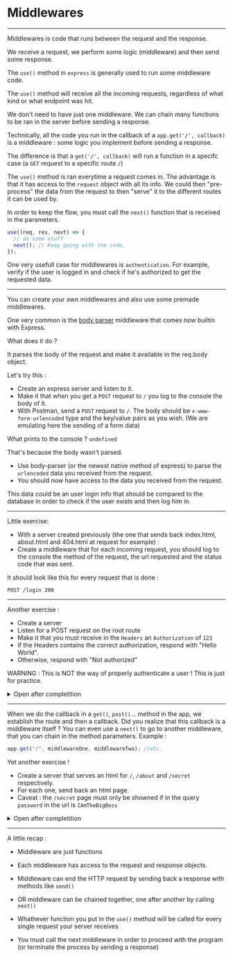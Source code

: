 # Middlewares

---

Middlewares is code that runs between the request and the response.

We receive a request, we perform some logic (middleware) and then send some response.

The `use()` method in `express` is generally used to run some middleware code.

The `use()` method will receive all the incoming requests, regardless of what kind or what endpoint was hit.

We don't need to have just one middleware. We can chain many functions to be ran in the server before sending a response.

Technically, all the code you run in the callback of a `app.get('/', callback)` is a middleware : some logic you implement before sending a response.

The difference is that a `get('/', callback)` will run a function in a specifc case (a `GET` request to a specific route `/`)

The `use()` method is ran everytime a request comes in. The advantage is that it has access to the `request` object with all its info. We could then "pre-process" the data from the request to then "serve" it to the different routes it can be used by.

In order to keep the flow, you must call the `next()` function that is received in the parameters.

```js
use((req, res, next) => {
  // do some stuff
  next(); // Keep going with the code.
});
```

One very usefull case for middlewares is `authentication`. For example, verify if the user is logged in and check if he's authorized to get the requested data.

---

You can create your own middlewares and also use some premade middlewares.

One very common is the [body parser](https://www.npmjs.com/package/body-parser) middleware that comes now builtin with Express.

What does it do ?

It parses the body of the request and make it available in the req.body object.

Let's try this :

- Create an express server and listen to it.
- Make it that when you get a `POST` request to `/` you log to the console the body of it.
- With Postman, send a `POST` request to `/`. The body should be `x-www-form-urlencoded` type and the key/value pairs as you wish. (We are emulating here the sending of a form data)

What prints to the console ? `undefined`

That's because the body wasn't parsed.

- Use body-parser (or the newest native method of express) to parse the `urlencoded` data you received from the request.
- You should now have access to the data you received from the request.

This data could be an user login info that should be compared to the database in order to check if the user exists and then log him in.

---

Little exercise:

- With a server created previously (the one that sends back index.html, about.html and 404.html at request for example) :
- Create a middleware that for each incoming request, you should log to the console the method of the request, the url requested and the status code that was sent.

It should look like this for every request that is done :

`POST /login 200`

---

Another exercise :

- Create a server
- Listen for a POST request on the root route
- Make it that you must receive in the `Headers` an `Authorization` of `123`
- If the Headers contains the correct authorization, respond with "Hello World".
- Otherwise, respond with "Not authorized"

WARNING : This is NOT the way of properly authenticate a user ! This is just for practice.

<details>
<summary>Open after completition</summary>
<br>

```js
const app = require("express")();

app.use((req, res, next) => {
  console.log("Inside the middleware");

  if (req.get("Authorization") === "123") {
    next();
  } else {
    res.send("Not authorized");
  }
});

app.post("/", (req, res) => {
  res.send("Hello World");
});

app.listen(3000, () => {
  console.log("listening to port 3000");
});
```

</details>

---

When we do the callback in a `get()`, `post()`... method in the app, we establish the route and then a callback. Did you realize that this callback is a middleware itself ? You can even use a `next()` to go to another middleware, that you can chain in the method parameters. Example :

```js
app.get("/", middlewareOne, middlewareTwo); //etc.
```

Yet another exercise !

- Create a server that serves an html for `/`, `/about` and `/secret` respectively.
- For each one, send back an html page.
- Caveat : the `/secret` page must only be showned if in the query `password` in the url is `IAmTheBigBoss`

<details>
<summary>Open after completition</summary>
<br>

```js
const app = require("express")();

const verifyPassword = (req, res, next) => {
const { password } = req.query;
if (password === "IAmTheBigBoss") {
next();
} else {
res.send("Not authorized");
}
};

const root = \_\_dirname;

app.get("/", (req, res) => {
res.sendFile("./views/index.html", { root });
});

app.get("/about", (req, res) => {
res.sendFile("./views/about.html", { root });
});

app.get("/secret", verifyPassword, (req, res) => {
res.sendFile("./views/secret.html", { root });
});

app.use((req, res) => {
res.sendFile("./views/404.html", { root });
});

app.listen(3000, () => {
console.log("listening to port 3000");
});

```

</details>

---

A little recap :

- Middleware are just functions
- Each middleware has access to the request and response objects.
- Middleware can end the HTTP request by sending back a response with methods like `send()`
- OR middleware can be chained together, one after another by calling `next()`

- Whathever function you put in the `use()` method will be called for every single request your server receives

- You must call the next middleware in order to proceed with the program (or terminate the process by sending a response)
